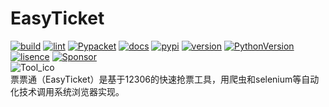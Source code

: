 # EasyTicket
[![build](https://img.shields.io/badge/build-passing-green)](https://github.com/F18-Maverick/EasyTicket/actions)  [![lint](https://img.shields.io/badge/lint-passing-green)](https://github.com/F18-Maverick/EasyTicket/actions/workflows/pylint.yml)  [![Pypacket](https://img.shields.io/badge/PyPacket-passing-green)](https://github.com/F18-Maverick/EasyTicket/actions/workflows/publish.yml)  [![docs](https://img.shields.io/badge/docs-writing-blue)](https://github.com/F18-Maverick/EasyTicket/docs)  [![pypi](https://img.shields.io/badge/PyPI-testing_v0.0.1-red)](https://test.pypi.org/manage/project/easyticket)  [![version](https://img.shields.io/badge/Release-v0.0.1-green)](https://github.com/F18-Maverick/EasyTicket/releases/tag/v0.0.1-alpha)  [![PythonVersion](https://img.shields.io/badge/Python-3.8_|_3.9_|_3.10_|_3.11_|_3.12_|_3.13-blue)](https://github.com/F18-Maverick/EasyTicket)  [![lisence](https://img.shields.io/badge/Lisnece-GNU_GPL_v3.0_or_Later-red)](https://github.com/F18-Maverick/EasyTicket/blob/main/LICENSE)  [![Sponsor](https://img.shields.io/badge/%E2%9D%A4-Sponsor%20me-%23c96198?style=flat&logo=GitHub)](https://github.com/sponsors/F18-Maverick)  
![Tool_ico](https://github.com/F18-Maverick/EasyTicket/blob/main/src/ticket_12306_prog_addition/download_photo.ico)  
票票通（EasyTicket）是基于12306的快速抢票工具，用爬虫和selenium等自动化技术调用系统浏览器实现。
